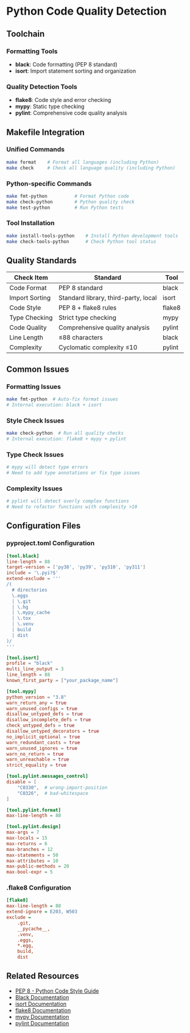 # Python Code Quality Detection

## Toolchain

### Formatting Tools
- **black**: Code formatting (PEP 8 standard)
- **isort**: Import statement sorting and organization

### Quality Detection Tools
- **flake8**: Code style and error checking
- **mypy**: Static type checking
- **pylint**: Comprehensive code quality analysis

## Makefile Integration

### Unified Commands
```bash
make format    # Format all languages (including Python)
make check     # Check all language quality (including Python)
```

### Python-specific Commands
```bash
make fmt-python          # Format Python code
make check-python        # Python quality check
make test-python         # Run Python tests
```

### Tool Installation
```bash
make install-tools-python    # Install Python development tools
make check-tools-python      # Check Python tool status
```

## Quality Standards

| Check Item | Standard | Tool |
|------------|----------|------|
| Code Format | PEP 8 standard | black |
| Import Sorting | Standard library, third-party, local | isort |
| Code Style | PEP 8 + flake8 rules | flake8 |
| Type Checking | Strict type checking | mypy |
| Code Quality | Comprehensive quality analysis | pylint |
| Line Length | ≤88 characters | black |
| Complexity | Cyclomatic complexity ≤10 | pylint |

## Common Issues

### Formatting Issues
```bash
make fmt-python  # Auto-fix format issues
# Internal execution: black + isort
```

### Style Check Issues
```bash
make check-python  # Run all quality checks
# Internal execution: flake8 + mypy + pylint
```

### Type Check Issues
```bash
# mypy will detect type errors
# Need to add type annotations or fix type issues
```

### Complexity Issues
```bash
# pylint will detect overly complex functions
# Need to refactor functions with complexity >10
```

## Configuration Files

### pyproject.toml Configuration
```toml
[tool.black]
line-length = 88
target-version = ['py38', 'py39', 'py310', 'py311']
include = '\.pyi?$'
extend-exclude = '''
/(
  # directories
  \.eggs
  | \.git
  | \.hg
  | \.mypy_cache
  | \.tox
  | \.venv
  | build
  | dist
)/
'''

[tool.isort]
profile = "black"
multi_line_output = 3
line_length = 88
known_first_party = ["your_package_name"]

[tool.mypy]
python_version = "3.8"
warn_return_any = true
warn_unused_configs = true
disallow_untyped_defs = true
disallow_incomplete_defs = true
check_untyped_defs = true
disallow_untyped_decorators = true
no_implicit_optional = true
warn_redundant_casts = true
warn_unused_ignores = true
warn_no_return = true
warn_unreachable = true
strict_equality = true

[tool.pylint.messages_control]
disable = [
    "C0330",  # wrong-import-position
    "C0326",  # bad-whitespace
]

[tool.pylint.format]
max-line-length = 88

[tool.pylint.design]
max-args = 7
max-locals = 15
max-returns = 6
max-branches = 12
max-statements = 50
max-attributes = 10
max-public-methods = 20
max-bool-expr = 5
```

### .flake8 Configuration
```ini
[flake8]
max-line-length = 88
extend-ignore = E203, W503
exclude = 
    .git,
    __pycache__,
    .venv,
    .eggs,
    *.egg,
    build,
    dist
```

## Related Resources

- [PEP 8 - Python Code Style Guide](https://pep8.org/)
- [Black Documentation](https://black.readthedocs.io/)
- [isort Documentation](https://pycqa.github.io/isort/)
- [flake8 Documentation](https://flake8.pycqa.org/)
- [mypy Documentation](https://mypy.readthedocs.io/)
- [pylint Documentation](https://pylint.pycqa.org/)
